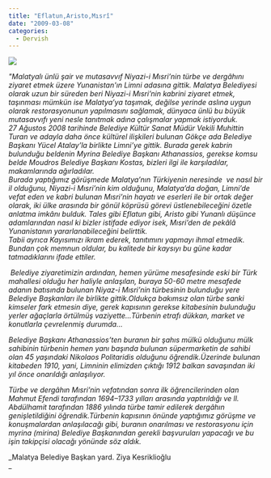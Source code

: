 ```yaml
---
title: "Eflatun,Aristo,Mısrî"
date: "2009-03-08"
categories: 
  - Dervish
---
```


_![](../uploads/image/LIMNI2.jpg)_

_"Malatyalı ünlü şair ve mutasavvıf Niyazi-i Mısri’nin türbe ve dergâhını ziyaret etmek üzere Yunanistan'ın Limni adasına gittik. Malatya Belediyesi olarak uzun bir süreden beri Niyazi-i Mısri’nin kabrini ziyaret etmek, taşınması mümkün ise Malatya’ya taşımak, değilse yerinde aslına uygun olarak restorasyonunun yapılmasını sağlamak, dünyaca ünlü bu büyük mutasavvıfı yeni nesle tanıtmak adına çalışmalar yapmak istiyorduk.  
27 Ağustos 2008 tarihinde Belediye Kültür Sanat Müdür Vekili Muhittin Turan ve adayla daha önce kültürel ilişkileri bulunan Gökçe ada Belediye Başkanı Yücel Atalay’la birlikte Limni’ye gittik. Burada gerek kabrin bulunduğu beldenin Myrina Belediye Başkanı Athanassios, gerekse komsu belde Moudros Belediye Başkanı Kostas, bizleri ilgi ile karşıladılar, makamlarında ağırladılar.  
Burada yaptığımız görüşmede Malatya’nın Türkiyenin neresinde  ve nasıl bir il olduğunu, Niyazi-i Mısri’nin kim olduğunu, Malatya’da doğan, Limni’de vefat eden ve kabri bulunan Mısri’nin hayatı ve eserleri ile bir ortak değer olarak, iki ülke arasında bir gönül köprüsü görevi üstlenebileceğini özetle anlatma imkânı bulduk. Tales gibi Eflatun gibi, Aristo gibi Yunanlı düşünce adamlarından nasıl ki bizler istifade ediyor isek, Mısri’den de pekâlâ Yunanistanın yararlanabileceğini belirttik.  
Tabii ayrıca Kayısımızı ikram ederek, tanıtımını yapmayı ihmal etmedik. Bundan çok memnun oldular, bu kalitede bir kaysıyı bu güne kadar tatmadıklarını ifade ettiler._

 _Belediye ziyaretimizin ardından, hemen yürüme mesafesinde eski bir Türk mahallesi olduğu her haliyle anlaşılan, buraya 50-60 metre mesafede adanın batısında bulunan Niyaz-i Mısri’nin türbesinin bulunduğu yere Belediye Başkanları ile birlikte gittik.Oldukça bakımsız olan türbe sanki kimseler fark etmesin diye, gerek kapısının gerekse kitabesinin bulunduğu yerler ağaçlarla örtülmüş vaziyette…Türbenin etrafı dükkan, market ve konutlarla çevrelenmiş durumda..._

_Belediye Başkanı Athanassios’ten buranın bir şahıs mülkü olduğunu mülk sahibinin türbenin hemen yanı başında bulunan süpermarketin de sahibi olan 45 yaşındaki Nikolaos Politaridis olduğunu öğrendik.Üzerinde bulunan kitabeden 1910, yani, Limninin elimizden çıktığı 1912 balkan savaşından iki yıl önce onarıldığı anlaşılıyor._

_Türbe ve dergâhın Mısri’nin vefatından sonra ilk öğrencilerinden olan Mahmut Efendi tarafından 1694–1733 yılları arasında yaptırıldığı ve ll. Abdülhamit tarafından 1886 yılında türbe tamir edilerek dergâhın genişletildiğini öğrendik.Türbenin kapısının önünde yaptığımız görüşme ve konuşmalardan anlaşılacağı gibi, buranın onarılması ve restorasyonu için myrina (mirina) Belediye Başkanından gerekli başvuruları yapacağı ve bu işin takipçisi olacağı yönünde söz aldık._

_Malatya Belediye Başkan yard. Ziya Kesriklioğlu  
_
